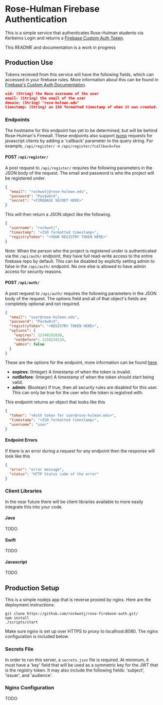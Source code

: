# Rose-Hulman Firebase Authentication

This is a simple service that authenticates Rose-Hulman students via Kerberos Login and returns a [Firebase Custom Auth Token](https://www.firebase.com/docs/web/guide/login/custom.html).

This README and documentation is a work in progress

## Production Use

Tokens recieved from this service will have the following fields, which can accessed in your firebase rules. More information about this can be found in [Firebase's Custom Auth Documentation](https://www.firebase.com/docs/web/guide/login/custom.html).

```json
uid: (String) the Rose username of the user
email: (String) the email of the user
domain: (String) "rose-hulman.edu"
timestamp: (String) an ISO formatted timestamp of when it was created.
```

### Endpoints

The hostname for this endpoint has yet to be determined, but will be behind Rose-Hulman's Firewall. These endpoints also support [jsonp](https://en.wikipedia.org/wiki/JSONP) requests for javascript clients by adding a 'callback' parameter to the query string. For example, `/api/register/` → `/api/register/?callback=foo`

#### POST `/api/register/`

A post request to `/api/register/` requires the following parameters in the JSON body of the request. The email and password is who the project will be registered under. 

```json
{
  "email": "rockwotj@rose-hulman.edu",
  "password": "Pas$w0rd", 
  "secret": "<FIREBASE SECRET HERE>"
}
```

This will then return a JSON object like the following.

```json
{
  "username": "rockwotj",
  "timestamp": "<ISO formatted timestamp>", 
  "registryToken": "<YOUR REGISTRY TOKEN HERE>"
}
```

Note: When the person who the project is registered under is authenticated via the `/api/auth/` endpoint, they have full read-write access to the entire firebase repo by default. This can be disabled by explictly setting admin to false in the `/api/auth/` endpoint. No one else is allowed to have admin access for security reasons.

#### POST `/api/auth/`

A post request to `/api/auth/` requires the following parameters in the JSON body of the request. The options field and all of that object's fields are completely optional and not required.

```json
{
  "email": "user@rose-hulman.edu",
  "password": "Pas$w0rd", 
  "registryToken": "<REGISTRY TOKEN HERE>",
  "options": {
    "expires": 12340192830,
    "notBefore": 1234234134,
    "admin": false
  }
}
```

These are the options for the endpoint, more information can be found [here](https://github.com/firebase/firebase-token-generator-node#token-options).

* <b>expires</b>: (Integer) A timestamp of when the token is invalid.
* <b>notBefore</b>: (Integer) A timestamp of when the token should start being valid.
* <b>admin</b>: (Boolean) If true, then all security rules are disabled for this user. This can only be true for the user who the token is registred with.

This endpoint returns an object that looks like this

```json
{
  "token": "<Auth token for user@rose-hulman.edu>",
  "timestamp": "<ISO formatted timestamp>",
  "username": "user"
}
```

#### Endpoint Errors

If there is an error during a request for any endpoint then the response will look like this

```json
{
  "error": "error message",
  "status": "HTTP Status code of the error"
}
```

### Client Libraries

In the near future there will be client libraries available to more easily integrate this into your code.

#### Java

TODO

#### Swift

TODO

#### Javascript

TODO


## Production Setup

This is a simple nodejs app that is reverse proxied by nginx. Here are the deployment instructions:

```
git clone https://github.com/rockwotj/rose-firebase-auth.git/
npm install
./scripts/start
```

Make sure nginx is set up over HTTPS to proxy to localhost:8080. The nginx configuration is included below.

### Secrets File

In order to run this server, a `secrets.json` file is required. At minimum, it must have a 'key' field that will be used as a symmetric key for the JWT that is the registry token. It may also include the following fields: 'subject', 'issuer', and 'audience'.

### Nginx Configuration 

TODO

